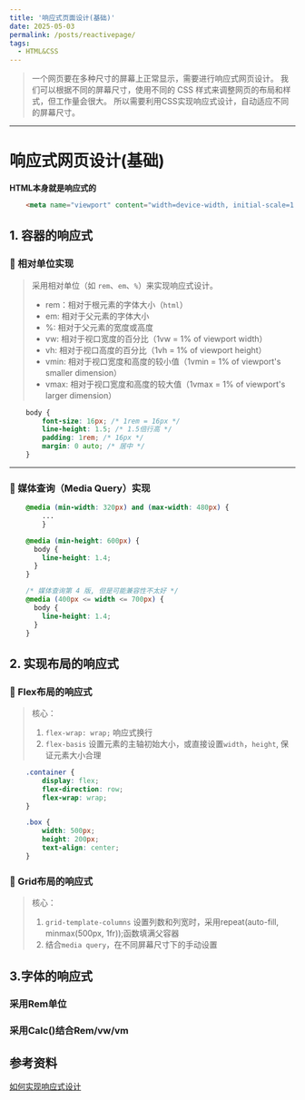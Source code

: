 ```yaml
---
title: '响应式页面设计(基础)'
date: 2025-05-03
permalink: /posts/reactivepage/
tags:
  - HTML&CSS
---
```

> 一个网页要在多种尺寸的屏幕上正常显示，需要进行响应式网页设计。
> 我们可以根据不同的屏幕尺寸，使用不同的 CSS 样式来调整网页的布局和样式，但工作量会很大。
> 所以需要利用CSS实现响应式设计，自动适应不同的屏幕尺寸。


----


# 响应式网页设计(基础)


**HTML本身就是响应式的**
```html
    <meta name="viewport" content="width=device-width, initial-scale=1.0">
```



## 1. 容器的响应式

### 🔅 相对单位实现  
   
> 采用相对单位（如 `rem`、`em`、`%`）来实现响应式设计。   
> - rem：相对于根元素的字体大小（`html`）
> - em: 相对于父元素的字体大小
> - %: 相对于父元素的宽度或高度
> - vw: 相对于视口宽度的百分比（1vw = 1% of viewport width）
> - vh: 相对于视口高度的百分比（1vh = 1% of viewport height）
> - vmin: 相对于视口宽度和高度的较小值（1vmin = 1% of viewport's smaller dimension）
> - vmax: 相对于视口宽度和高度的较大值（1vmax = 1% of viewport's larger dimension）

```css
    body {
        font-size: 16px; /* 1rem = 16px */
        line-height: 1.5; /* 1.5倍行高 */
        padding: 1rem; /* 16px */
        margin: 0 auto; /* 居中 */
    }
```

---   


### 🔅 媒体查询（Media Query）实现   
```css
    @media (min-width: 320px) and (max-width: 480px) { 
        ...
        }

    @media (min-height: 600px) { 
      body {
        line-height: 1.4;
      }
    }

    /* 媒体查询第 4 版, 但是可能兼容性不太好 */
    @media (400px <= width <= 700px) {
      body {
        line-height: 1.4;
      }
    }
```

## 2. 实现布局的响应式

### 🔅 Flex布局的响应式
   
> 核心：
> 1. `flex-wrap: wrap;` 响应式换行
> 2. `flex-basis` 设置元素的主轴初始大小，或直接设置`width`，`height`, 保证元素大小合理   


```css
    .container {
        display: flex;
        flex-direction: row;
        flex-wrap: wrap;
    }

    .box {
        width: 500px;
        height: 200px;
        text-align: center;
    }
```


### 🔅 Grid布局的响应式
> 核心：
> 1. `grid-template-columns` 设置列数和列宽时，采用repeat(auto-fill, minmax(500px, 1fr));函数填满父容器
> 2. 结合`media query`，在不同屏幕尺寸下的手动设置


## 3.字体的响应式

### 采用Rem单位

### 采用Calc()结合Rem/vw/vm





## 参考资料
[如何实现响应式设计](https://www.bilibili.com/video/BV1UW4y1b7L9/?spm_id_from=333.337.search-card.all.click&vd_source=7dfda965018feb3cdc1aeb93dfd7bf41)